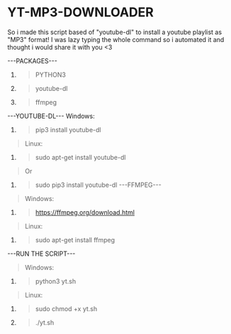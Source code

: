 # YT-MP3-DOWNLOADER
So i made this script based of "youtube-dl" to install a youtube playlist as "MP3" format! I was lazy typing the whole command so i automated it and thought i would share it with you &lt;3

---PACKAGES---
1. > PYTHON3
2. > youtube-dl
3. > ffmpeg

---YOUTUBE-DL---
Windows:
1. > pip3 install youtube-dl
> Linux:
1. > sudo apt-get install youtube-dl 
> Or
1. > sudo pip3 install youtube-dl
---FFMPEG---
> Windows:
1. > https://ffmpeg.org/download.html
> Linux:
1. > sudo apt-get install ffmpeg

---RUN THE SCRIPT---
> Windows:
1. > python3 yt.sh
> Linux:
1. > sudo chmod +x yt.sh
2. > ./yt.sh
